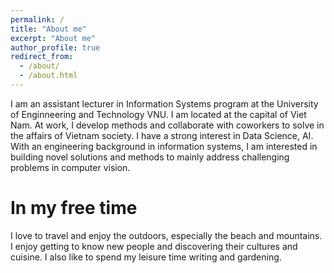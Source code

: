```yaml
---
permalink: /
title: "About me"
excerpt: "About me"
author_profile: true
redirect_from: 
  - /about/
  - /about.html
---
```


I am an assistant lecturer in Information Systems program at the University of Enginneering and Technology VNU. I am located at the capital of Viet Nam.
At work, I develop methods and collaborate with coworkers to solve in the affairs of Vietnam society. I have a strong interest in Data Science, AI. With an engineering background in information systems, I am interested in building novel solutions and methods to mainly address challenging problems in computer vision. 

In my free time
======
I love to travel and enjoy the outdoors, especially the beach and mountains. I enjoy getting to know new people and discovering their cultures and cuisine. I also like to spend my leisure time writing and gardening.